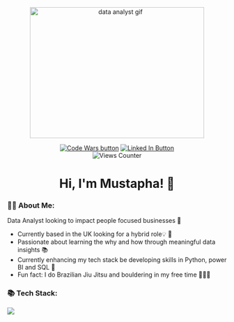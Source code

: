 <div id="header" align="center"> 
 <img src="https://www.echelonedge.com/wp-content/themes/echelon/assets/img/echelon-data-quipo.gif" alt="data analyst gif" width="400" height="300">
<div id="header" align="center"> 
 
  <a href="https://www.codewars.com/users/MustaphaRiaz"><img src="https://img.shields.io/badge/CodeWars-red?logo=codewars&logoColor=white&style=for-the-badge" alt="Code Wars button"/></a>
  <a href="http://www.linkedin.com/in/mustapha-riaz"><img src="https://img.shields.io/badge/LinkedIn-blue?logo=linkedin&logoColor=white&style=for-the-badge" alt="Linked In Button"/></a>
  <br>
  <img src="https://komarev.com/ghpvc/?username=henderson907&style=flat-square&color=orange" alt="Views Counter"/>
  </div> 
<h1> Hi, I'm Mustapha! 👋</h1>

<div id="header" align="left"> 
 
### 🙇🏽 About Me:
Data Analyst looking to impact people focused businesses 💪
* Currently based in the UK looking for a hybrid role💡 🌟
* Passionate about learning the why and how through meaningful data insights 📚 
* Currently enhancing my tech stack be developing skills in Python, power BI and SQL 🚀
* Fun fact: I do Brazilian Jiu Jitsu and bouldering in my free time 🥋🧗🏾

<div id="header" align="left"> 
 
### 📚 Tech Stack:
<p align="Left">
  <a href="https://skillicons.dev">
    <img src="https://skillicons.dev/icons?i=github,py,postgres,mysql,gcp,vscode"/>
  </a>
</p>
